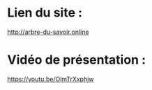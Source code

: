 # Lien du site : 
http://arbre-du-savoir.online

# Vidéo de présentation :
https://youtu.be/OlmTrXxphjw
